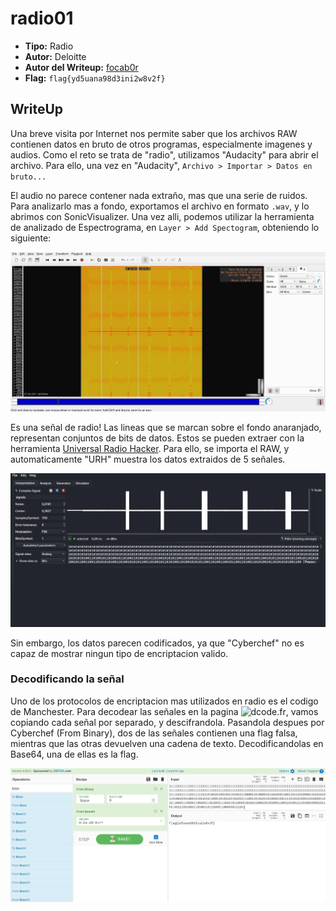 # radio01 #

- **Tipo:** Radio
- **Autor:** Deloitte
- **Autor del Writeup:** [focab0r](https://github.com/focab0r)
- **Flag:** `flag{yd5uana98d3ini2w8v2f}`

## WriteUp ##

Una breve visita por Internet nos permite saber que los archivos RAW contienen datos en bruto de otros programas, especialmente imagenes y audios. Como el reto se trata de "radio", utilizamos "Audacity" para abrir el archivo. Para ello, una vez en "Audacity", `Archivo > Importar > Datos en bruto...`

El audio no parece contener nada extraño, mas que una serie de ruidos. Para analizarlo mas a fondo, exportamos el archivo en formato `.wav`, y lo abrimos con SonicVisualizer. Una vez alli, podemos utilizar la herramienta de analizado de Espectrograma, en `Layer > Add Spectogram`, obteniendo lo siguiente:

![Espectograma del audio](images/a.png)

Es una señal de radio! Las lineas que se marcan sobre el fondo anaranjado, representan conjuntos de bits de datos. Estos se pueden extraer con la herramienta [Universal Radio Hacker](https://github.com/jopohl/urh). Para ello, se importa el RAW, y automaticamente "URH" muestra los datos extraidos de 5 señales.

![Universal Radio Hacker](images/b.png)

Sin embargo, los datos parecen codificados, ya que "Cyberchef" no es capaz de mostrar ningun tipo de encriptacion valido. 

### Decodificando la señal ###

Uno de los protocolos de encriptacion mas utilizados en radio es el codigo de Manchester. Para decodear las señales en la pagina ![dcode.fr](https://www.dcode.fr/manchester-code), vamos copiando cada señal por separado, y descifrandola. Pasandola despues por Cyberchef (From Binary), dos de las señales contienen una flag falsa, mientras que las otras devuelven una cadena de texto. Decodificandolas en Base64, una de ellas es la flag.

![Obteniendo la flag](images/c.png)



